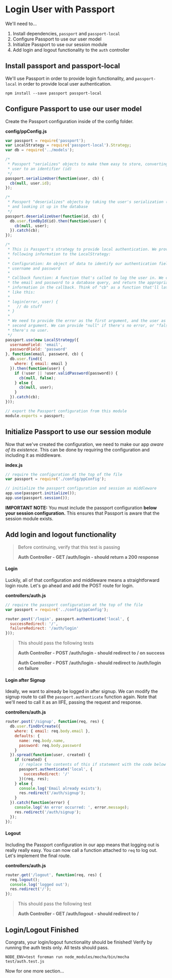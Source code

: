 # Login User with Passport

We'll need to...

1. Install dependencies, `passport` and `passport-local`
2. Configure Passport to use our user model
3. Initialize Passport to use our session module
4. Add login and logout functionality to the `auth` controller

## Install passport and passport-local

We'll use Passport in order to provide login functionality, and `passport-local` in order to provide local user authentication.

```
npm install --save passport passport-local
```

## Configure Passport to use our user model

Create the Passport configuration inside of the config folder.

**config/ppConfig.js**

```js
var passport = require('passport');
var LocalStrategy = require('passport-local').Strategy;
var db = require('../models');

/*
 * Passport "serializes" objects to make them easy to store, converting the
 * user to an identifier (id)
 */
passport.serializeUser(function(user, cb) {
  cb(null, user.id);
});

/*
 * Passport "deserializes" objects by taking the user's serialization (id)
 * and looking it up in the database
 */
passport.deserializeUser(function(id, cb) {
  db.user.findById(id).then(function(user) {
    cb(null, user);
  }).catch(cb);
});

/*
 * This is Passport's strategy to provide local authentication. We provide the
 * following information to the LocalStrategy:
 *
 * Configuration: An object of data to identify our authentication fields, the
 * username and password
 *
 * Callback function: A function that's called to log the user in. We can pass
 * the email and password to a database query, and return the appropriate
 * information in the callback. Think of "cb" as a function that'll later look
 * like this:
 *
 * login(error, user) {
 *   // do stuff
 * }
 *
 * We need to provide the error as the first argument, and the user as the
 * second argument. We can provide "null" if there's no error, or "false" if
 * there's no user.
 */
passport.use(new LocalStrategy({
  usernameField: 'email',
  passwordField: 'password'
}, function(email, password, cb) {
  db.user.find({
    where: { email: email }
  }).then(function(user) {
    if (!user || !user.validPassword(password)) {
      cb(null, false);
    } else {
      cb(null, user);
    }
  }).catch(cb);
}));

// export the Passport configuration from this module
module.exports = passport;
```

## Initialize Passport to use our session module

Now that we've created the configuration, we need to make our app *aware of its existence*. This can be done by requiring the configuration and including it as middleware.

**index.js**

```js
// require the configuration at the top of the file
var passport = require('./config/ppConfig');

// initialize the passport configuration and session as middleware
app.use(passport.initialize());
app.use(passport.session());
```

**IMPORTANT NOTE:** You must include the passport configuration **below your session configuration.** This ensures that Passport is aware that the session module exists. 

## Add login and logout functionality

> Before continuing, verify that this test is passing
> 
> **Auth Controller - GET /auth/login - should return a 200 response**

#### Login

Luckily, all of that configuration and middleware means a straightforward login route. Let's go ahead and add the POST route for login.

**controllers/auth.js**

```js
// require the passport configuration at the top of the file
var passport = require('../config/ppConfig');

router.post('/login', passport.authenticate('local', {
  successRedirect: '/',
  failureRedirect: '/auth/login'
}));
```

> This should pass the following tests
> 
> **Auth Controller - POST /auth/login - should redirect to / on success**
> 
> **Auth Controller - POST /auth/login - should redirect to /auth/login on failure**

#### Login after Signup

Ideally, we want to already be logged in after signup. We can modify the signup route to call the `passport.authenticate` function again. Note that we'll need to call it as an IIFE, passing the request and response.

**controllers/auth.js**

```js
router.post('/signup', function(req, res) {
  db.user.findOrCreate({
    where: { email: req.body.email },
    defaults: {
      name: req.body.name,
      password: req.body.password
    }
  }).spread(function(user, created) {
    if (created) {
      // replace the contents of this if statement with the code below
      passport.authenticate('local', {
        successRedirect: '/'
      })(req, res);
    } else {
      console.log('Email already exists');
      res.redirect('/auth/signup');
    }
  }).catch(function(error) {
    console.log('An error occurred: ', error.message);
    res.redirect('/auth/signup');
  });
});
```

#### Logout

Including the Passport configuration in our app means that logging out is really really easy. You can now call a function attached to `req` to log out. Let's implement the final route.

**controllers/auth.js**

```js
router.get('/logout', function(req, res) {
  req.logout();
  console.log('logged out');
  res.redirect('/');
});
```

> This should pass the following test
> 
> **Auth Controller - GET /auth/logout - should redirect to /**

## Login/Logout Finished

Congrats, your login/logout functionality should be finished! Verify by running the auth tests only. All tests should pass.

```
NODE_ENV=test foreman run node_modules/mocha/bin/mocha test/auth.test.js
```

Now for one more section...

